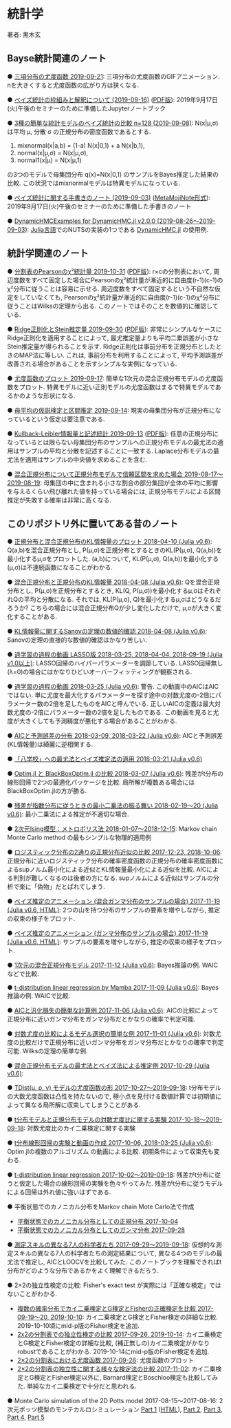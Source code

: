 # 統計学

著者: 黒木玄

## Bayse統計関連のノート

● [三項分布の尤度函数 2019-09-21](https://nbviewer.jupyter.org/github/genkuroki/Statistics/blob/master/likelihood%20functions%20of%20trinomial%20distributions.ipynb): 三項分布の尤度函数のGIFアニメーション. nを大きくすると尤度函数の広がり方は狭くなる.

● [ベイズ統計の枠組みと解釈について (2019-09-16)](https://nbviewer.jupyter.org/github/genkuroki/Statistics/blob/master/Introduction%20to%20Bayesian%20Statistics.ipynb) ([PDF版](https://genkuroki.github.io/documents/Statistics/Introduction%20to%20Bayesian%20Statistics.pdf)): 2019年9月17日(火)午後のセミナーのために準備したJupyterノートブック

● [3種の簡単な統計モデルのベイズ統計の比較 n=128 (2019-09-08)](https://nbviewer.jupyter.org/github/genkuroki/Statistics/blob/master/Comparison%20the%20mixnormal%2C%20normal1%2C%20and%20normal%20models%20by%20samples%20of%20size%20128.ipynb): N(x|μ,σ) は平均 μ, 分散 σ の正規分布の密度函数であるとする. 

1. mixnormal(x|a,b) = (1-a) N(x|0,1) + a N(x|b,1),
2. normal(x|μ,σ) = N(x|μ,σ),
3. normal1(x|μ) = N(x|μ,1)

の3つのモデルで母集団分布 q(x)=N(x|0,1) のサンプルをBayes推定した結果の比較.  この状況ではmixnormalモデルは特異モデルになっている.

● [ベイズ統計に関する手書きのノート (2019-09-03)](https://genkuroki.github.io/documents/2019-09-03_BayesianStatistics.pdf) ([MetaMojiNote形式](2019-09-03_BayesianStatistics.atdoc)): 2019年9月17日(火)午後のセミナーのために準備した手書きのノート

● [DynamicHMCExamples for DynamicHMC.jl v2.0.0 (2019-08-26～2019-09-03)](https://nbviewer.jupyter.org/github/genkuroki/Statistics/blob/master/DynamicHMCExamples%20for%20DynamicHMC.jl%20v2.0.0.ipynb): [Julia言語](https://julialang.org/)でのNUTSの実装の1つである [DynamicHMC.jl](https://github.com/tpapp/DynamicHMC.jl) の使用例.

## 統計学関連のノート

● [分割表のPearsonのχ²統計量 2019-10-31](https://nbviewer.jupyter.org/github/genkuroki/Statistics/blob/master/Pearson%27s%20%CF%87%C2%B2-statistics%20of%20contingency%20tables.ipynb) ([PDF版](https://genkuroki.github.io/documents/Statistics/Pearson%27s%20%CF%87%C2%B2-statistics%20of%20contingency%20tables.pdf)): r×cの分割表において, 周辺度数をすべて固定した場合にPearsonのχ²統計量が漸近的に自由度(r-1)(c-1)のχ²分布に従うことは容易に示せる. 周辺度数をすべて固定するという不自然な仮定をしていなくても, Pearsonのχ²統計量が漸近的に自由度(r-1)(c-1)のχ²分布に従うことはWilksの定理から出る. このノートではそのことを数値的に確認している.

● [Ridge正則化とStein推定量 2019-09-30](https://nbviewer.jupyter.org/github/genkuroki/Statistics/blob/master/Ridge%20regularization%20and%20Stein%20estimator.ipynb) ([PDF版](https://genkuroki.github.io/documents/Statistics/Ridge%20regularization%20and%20Stein%20estimator.pdf)): 非常にシンプルなケースにRidge正則化を適用することによって, 最尤推定量よりも平均二乗誤差が小さなStein推定量が得られることを示す.  Ridge正則化は事前分布を正規分布としたときのMAP法に等しい.  これは, 事前分布を利用することによって, 平均予測誤差が改善される場合があることを示すシンプルな実例になっている.

● [尤度函数のプロット 2019-09-17](https://nbviewer.jupyter.org/github/genkuroki/Statistics/blob/master/likelihood%20functions%20of%20mixture%20normal%20distributions.ipynb): 簡単な1次元の混合正規分布モデルの尤度函数をプロット. 特異モデルに近い正則モデルの尤度函数はまるで特異モデルであるかのような形状になる.

● [母平均の仮説検定と区間推定 2019-09-14](https://nbviewer.jupyter.org/github/genkuroki/Statistics/blob/master/Hypothesis%20test%20and%20interval%20estimation%20for%20population%20mean.ipynb): 現実の母集団分布が正規分布になっているという仮定は要注意である.

● [Kullback-Leibler情報量と記述統計 2019-09-13](https://nbviewer.jupyter.org/github/genkuroki/Statistics/blob/master/KL%20information%20and%20descriptive%20statistics.ipynb) ([PDF版](https://genkuroki.github.io/documents/Statistics/KL%20information%20and%20descriptive%20statistics.pdf)): 任意の正規分布になっているとは限らない母集団分布のサンプルへの正規分布モデルの最尤法の適用はサンプルの平均と分散を記述することに一致する. Laplace分布モデルの最尤法を適用はサンプルの中央値を求めることを含む.

● [混合正規分布について正規分布モデルで信頼区間を求めた場合 2019-08-17～2019-08-19](https://nbviewer.jupyter.org/github/genkuroki/Statistics/blob/master/%E6%B7%B7%E5%90%88%E6%AD%A3%E8%A6%8F%E5%88%86%E5%B8%83%E3%81%AB%E3%81%A4%E3%81%84%E3%81%A6%E6%AD%A3%E8%A6%8F%E5%88%86%E5%B8%83%E3%83%A2%E3%83%87%E3%83%AB%E3%81%A7%E4%BF%A1%E9%A0%BC%E5%8C%BA%E9%96%93%E3%82%92%E6%B1%82%E3%82%81%E3%81%9F%E5%A0%B4%E5%90%88.ipynb): 母集団の中に含まれる小さな割合の部分集団が全体の平均に影響を与えるくらい飛び離れた値を持っている場合には, 正規分布モデルによる区間推定が失敗する確率は非常に高くなる.

## このリポジトリ外に置いてある昔のノート

● [正規分布と混合正規分布のKL情報量のプロット 2018-04-10 (Julia v0.6)](https://nbviewer.jupyter.org/gist/genkuroki/b4697ce70f356cebd27e784fe556263f): Q(a,b)を混合正規分布とし, P(μ,σ)を正規分布とするときのKL(P(μ,σ), Q(a,b))を最小化するμ,σをプロットした. (a,b)について, KL(P(μ,σ), Q(a,b))を最小化する(μ,σ)は不連続函数になることがわかる.

● [混合正規分布と正規分布のKL情報量 2018-04-08 (Julia v0.6)](https://nbviewer.jupyter.org/gist/genkuroki/34a79d95cd150150a33029f89389be43): Qを混合正規分布とし, P(μ,σ)を正規分布とするとき, KL(Q, P(μ,σ))を最小化するμ,σはそれぞれQの平均と分散になる. それでは, KL(P(μ,σ), Q)を最小化するμ,σはどうなるだろうか? こちらの場合には混合正規分布Qが少し変化しただけで, μ,σが大きく変化することがある.

● [KL情報量に関するSanovの定理の数値的確認 2018-04-08 (Julia v0.6)](https://nbviewer.jupyter.org/gist/genkuroki/73583088dc80a23f4673a7d3131482fc): Sanovの定理の直接的な数値的確認はかなり苦しい.

● [過学習の過程の動画 LASSO版 2018-03-25, 2018-04-04, 2018-09-19 (Julia v1.0以上)](https://nbviewer.jupyter.org/gist/genkuroki/c08b416648d4d7db4948ffac6abeadfd): LASSO回帰のハイパーパラメーターを調節している.  LASSO回帰無し(λ=0)の場合にはかなりひどいオーバーフィッティングが観察される.

● [過学習の過程の動画 2018-03-25 (Julia v0.6)](https://nbviewer.jupyter.org/gist/genkuroki/c440bc748ba230921c1a1f3613053b21): 警告. この動画中のAICはAICではない. 単に尤度を最大化するパラメーターを探す途中の対数尤度の-2倍にパラメーター数の2倍を足したものをAICと呼んでいる. 正しいAICの定義は最大対数尤度の-2倍にパラメーター数の2倍を足したものである.  この動画を見ると尤度が大きくしても予測精度が悪化する場合があることがわかる.

● [AICと予測誤差の分布 2018-03-09, 2018-03-22 (Julia v0.6)](https://nbviewer.jupyter.org/gist/genkuroki/1f0fd84bcf23a5269a7fb9ba90027e0d): AICと予測誤差(KL情報量)は綺麗に逆相関する.

● [「八学校」への最尤法とベイズ推定法の適用 2018-03-21 (Julia v0.6)](https://nbviewer.jupyter.org/gist/genkuroki/922c2997146ceb154eec43b89001634d)

● [Optim.jl と BlackBoxOptim.jl の比較 2018-03-07 (Julia v0.6)](https://nbviewer.jupyter.org/gist/genkuroki/0de1b5a82d6a539d97ba4321c3df48fc): 残差がt分布の線形回帰で2つの最適化パッケージを比較. 局所解が複数ある場合にはBlackBoxOptim.jlの方が勝る.

● [残差が指数分布に従うときの最小二乗法の振る舞い 2018-02-19～20 (Julia v0.6)](https://nbviewer.jupyter.org/gist/genkuroki/8f41a876ec9a7e5e18dfb8074e300077): 最小二乗法による推定が不適切な場合.

● [2次元Ising模型：メトロポリス法 2018-01-07～2018-12-15](https://nbviewer.jupyter.org/gist/genkuroki/057814687dcba128ecc2f830dad6e64f): Markov chain Monte Carlo method の最もシンプルな物理的適用例

● [ロジスティック分布の2通りの正規分布近似の比較 2017-12-23, 2018-10-06](https://nbviewer.jupyter.org/gist/genkuroki/96b0508a5773035e3a5247beff1d4f99): 正規分布に近いロジスティック分布の確率密度函数の正規分布の確率密度函数によるsupノルム最小化による近似とKL情報量最小化による近似を比較.  AICによる判別が難しくなるのは後者の方になる.  supノルムによる近似はサンプルの分析で楽に「偽物」だとばれてしまう.

● [ベイズ推定のアニメーション (混合ガンマ分布のサンプルの場合) 2017-11-19 (Julia v0.6, HTML)](https://genkuroki.github.io/documents/Jupyter/Animation%20of%20Bayesian%20estimation%20(Mixture%20Gamma%20Sample%20Case).html): 2つの山を持つ分布のサンプルの要素を増やしながら, 推定の収束の様子をプロット.

● [ベイズ推定のアニメーション (ガンマ分布のサンプルの場合) 2017-11-19 (Julia v0.6, HTML)](https://genkuroki.github.io/documents/Jupyter/Animation%20of%20Bayesian%20estimation%20(Gamma%20Sample%20Case).html): サンプルの要素を増やしながら, 推定の収束の様子をプロット.

● [1次元の混合正規分布モデル 2017-11-12 (Julia v0.6)](https://nbviewer.jupyter.org/gist/genkuroki/42106c9574766a86e8f7f375e039df76): Bayes推論の例. WAICなどで比較.

● [t-distribution linear regression by Mamba 2017-11-09 (Julia v0.6)](https://nbviewer.jupyter.org/gist/genkuroki/1c9f3c342167ccf01dd583857fd97b35): Bayes推論の例. WAICで比較.

● [AICと汎化損失の簡単な計算例 2017-11-06 (Julia v0.6)](https://nbviewer.jupyter.org/gist/genkuroki/17f19359e475fb01cae47dbf65d4b574/Simple%20examples%20of%20AICs%20and%20generalization%20losses.ipynb): AICの比較によって正規分布に近いガンマ分布をガンマ分布だとかなりの確率で判定可能.

● [対数尤度の比較によるモデル選択の簡単な例 2017-11-01 (Julia v0.6)](https://nbviewer.jupyter.org/gist/genkuroki/17f19359e475fb01cae47dbf65d4b574/Simple%20example%20of%20model%20selection%20by%20comparison%20of%20log-likelihood%20ratios.ipynb): 対数尤度の比較だけで正規分布に近いガンマ分布をガンマ分布だとかなりの確率で判定可能. Wilksの定理の簡単な例.

● [混合正規分布モデルの最尤法とベイズ法による推定例 2017-10-29 (Julia v0.6)](https://nbviewer.jupyter.org/gist/genkuroki/5a29679b0ecece1a155c93ce1ab00ee4): 

● [TDist(μ, ρ, ν) モデルの尤度函数の形 2017-10-27～2019-09-18](https://nbviewer.jupyter.org/gist/genkuroki/32fe4cbb13fae90aa697f54355df6767?flush_cache=true): t分布モデルの大数尤度函数は凸性を持たないので, 極小点を見付ける数値計算では初期値によって異なる局所解に収束してしまうことがある.

● [t分布モデルと正規分布モデルの対数尤度比に関する実験 2017-10-18～2019-09-18](https://nbviewer.jupyter.org/gist/genkuroki/37e06943aa91f0d7db65dc40052367e9): 対数尤度比のカイ二乗検定に関する実験

● [t分布線形回帰の実験と動画の作成 2017-10-06, 2018-03-25 (Julia v0.6)](https://nbviewer.jupyter.org/urls/genkuroki.github.io/documents/Jupyter/Animation%20of%20t-distribution%20regression.ipynb): Optim.jlの複数のアルゴリズム
の動画による比較. 初期条件によって収束先も変わる.

● [t-distribution linear regression 2017-10-02～2019-09-18](https://nbviewer.jupyter.org/gist/genkuroki/6897ddc41f69566112675a13962d9187): 残差がt分布に従うと仮定した場合の線形回帰の実験を色々やってみた.  残差がt分布に従うモデルによる回帰は外れ値に強いはずである.

● 平衡状態でのカノニカル分布をMarkov chain Mote Carlo法で作成

* [平衡状態でのカノニカル分布としての正規分布 2017-10-04](https://nbviewer.jupyter.org/gist/genkuroki/fe7fa7d7446fd02cf1106374e8128624)
* [平衡状態でのカノニカル分布としてのガンマ分布 2017-09-28](https://nbviewer.jupyter.org/gist/genkuroki/3b5566ee3f2fe9620a85bc41ee988b35/%E5%B9%B3%E8%A1%A1%E7%8A%B6%E6%85%8B%E3%81%A7%E3%81%AE%E3%82%AB%E3%83%8E%E3%83%8B%E3%82%AB%E3%83%AB%E5%88%86%E5%B8%83%E3%81%A8%E3%81%97%E3%81%A6%E3%81%AE%E3%82%AC%E3%83%B3%E3%83%9E%E5%88%86%E5%B8%83.ipynb)

● [測定スキルの異なる7人の科学者たち 2017-09-29～2019-09-18](https://nbviewer.jupyter.org/gist/genkuroki/bc35fc074dff611b1284942758a285fc): 仮想的な測定スキルの異なる7人の科学者たちの測定結果について, 異なる4つのモデルの最尤法で推定し, AICとLOOCVを比較してみた. このノートブックを理解できればt分布がどのような分布であるかをよく理解できるだろう.

● 2×2の独立性検定の比較: Fisher's exact test が実際には「正確な検定」ではないことがわかる.

* [複数の確率分布でカイ二乗検定とG検定とFisherの正確検定を比較 2017-09-19～20, 2019-10-10](https://nbviewer.jupyter.org/gist/genkuroki/6924d68e12c87f3bbc10745ff0a183a6): カイ二乗検定とG検定とFisher検定の詳細な比較. 2019-10-10頃にmid-p版のFisher検定を追加. 
* [2x2の分割表での独立性検定の比較 2017-09-26, 2019-10-14](https://nbviewer.jupyter.org/gist/genkuroki/67f03274960dca00e73d5498ead138b7): カイ二乗検定とG検定とFisher検定の詳細な比較, (補正無しの)カイ二乗検定がかなりrobustであることがわかる. 2019-10-14にmid-p版のFisher検定を追加. 
* [2×2の分割表における尤度函数 2017-09-26](https://nbviewer.jupyter.org/gist/genkuroki/a3034d25a429b590d96c486064e53c8b): 尤度函数のプロット
* [2×2の分割表の独立性に関する様々な検定法の比較 2017-11-02](https://nbviewer.jupyter.org/gist/genkuroki/3935a24dcfcb0fa4da46a0a3955158d8): カイ二乗検定とG検定とFisher検定以外に, Barnard検定とBoschloo検定も比較してみた. 単純なカイ二乗検定で十分だと思われる.

● Monte Carlo simulation of the 2D Potts model 2017-08-15～2017-08-16: 2次元ポッツ模型のモンテカルロシミュレーション
[Part 1](https://nbviewer.jupyter.org/gist/genkuroki/f01626c723efeaaed7f396ca8b9eaef1)
([HTML](https://genkuroki.github.io/documents/Jupyter/Monte%20Carlo%20simulation%20of%20the%202D%20Potts%20model%20-%20Part%201.html)),
[Part 2](https://nbviewer.jupyter.org/gist/genkuroki/6deedf25cdcff6f7afe56c89bc342ef9), 
[Part 3](https://nbviewer.jupyter.org/gist/genkuroki/fd45cae92c0cb6e972ab3ed313beb4e3), 
[Part 4](https://nbviewer.jupyter.org/gist/genkuroki/3fe61da186194d3ed6b2bbd9d690e024),
[Part 5](https://nbviewer.jupyter.org/gist/genkuroki/a16313f5ec1ebddc171e00738cf1b38b)
